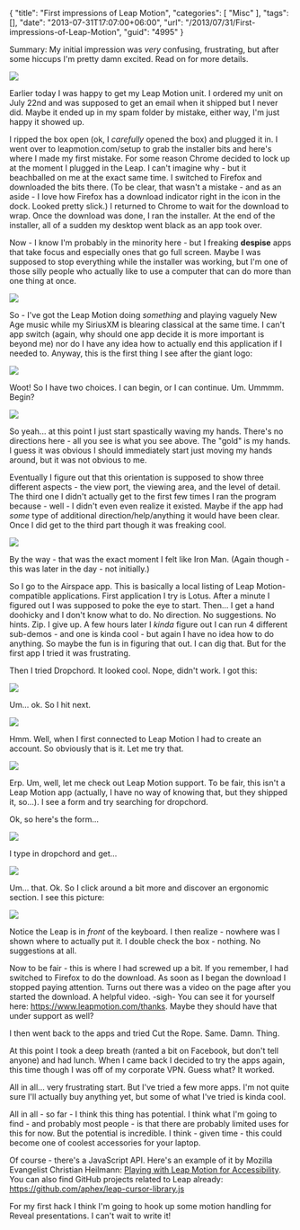 {
	"title": "First impressions of Leap Motion",
	"categories": [
		"Misc"
	],
	"tags": [],
	"date": "2013-07-31T17:07:00+06:00",
	"url": "/2013/07/31/First-impressions-of-Leap-Motion",
	"guid": "4995"
}

Summary: My initial impression was <i>very</i> confusing, frustrating, but after some hiccups I'm pretty damn excited. Read on for more details.
<!--more-->
<img src="https://static.raymondcamden.com/images/2013-07-31 11.23.36.jpg" />

Earlier today I was happy to get my Leap Motion unit. I ordered my unit on July 22nd and was supposed to get an email when it shipped but I never did. Maybe it ended up in my spam folder by mistake, either way, I'm just happy it showed up. 

I ripped the box open (ok, I <i>carefully</i> opened the box) and plugged it in. I went over to leapmotion.com/setup to grab the installer bits and here's where I made my first mistake. For some reason Chrome decided to lock up at the moment I plugged in the Leap. I can't imagine why - but it beachballed on me at the exact same time. I switched to Firefox and downloaded the bits there. (To be clear, that wasn't a mistake - and as an aside - I love how Firefox has a download indicator right in the icon in the dock. Looked pretty slick.) I returned to Chrome to wait for the download to wrap. Once the download was done, I ran the installer. At the end of the installer, all of a sudden my desktop went black as an app took over.

Now - I know I'm probably in the minority here - but I freaking <strong>despise</strong> apps that take focus and especially ones that go full screen. Maybe I was supposed to stop everything while the installer was working, but I'm one of those silly people who actually like to use a computer that can do more than one thing at once.

<img src="https://static.raymondcamden.com/images/s11.png" />

So - I've got the Leap Motion doing <i>something</i> and playing vaguely New Age music while my SiriusXM is blearing classical at the same time. I can't app switch (again, why should one app decide it is more important is beyond me) nor do I have any idea how to actually end this application if I needed to. Anyway, this is the first thing I see after the giant logo:

<img src="https://static.raymondcamden.com/images/s21.png" />

Woot! So I have two choices. I can begin, or I can continue. Um. Ummmm. Begin?

<img src="https://static.raymondcamden.com/images/s31.png" />

So yeah... at this point I just start spastically waving my hands. There's no directions here - all you see is what you see above. The "gold" is my hands. I guess it was obvious I should immediately start just moving my hands around, but it was not obvious to me. 

Eventually I figure out that this orientation is supposed to show three different aspects - the view port, the viewing area, and the level of detail. The third one I didn't actually get to the first few times I ran the program because - well - I didn't even even realize it existed. Maybe if the app had <i>some</i> type of additional direction/help/anything it would have been clear. Once I did get to the third part though it was freaking cool.

<img src="https://static.raymondcamden.com/images/s41.png" />

By the way - that was the exact moment I felt like Iron Man. (Again though - this was later in the day - not initially.)

So I go to the Airspace app. This is basically a local listing of Leap Motion-compatible applications. First application I try is Lotus. After a minute I figured out I was supposed to poke the eye to start. Then... I get a hand doohicky and I don't know what to do. No direction. No suggestions. No hints. Zip. I give up. A few hours later I <i>kinda</i> figure out I can run 4 different sub-demos - and one is kinda cool - but again  I have no idea how to do anything. So maybe the fun is in figuring that out. I can dig that. But for the first app I tried it was frustrating.

Then I tried Dropchord. It looked cool. Nope, didn't work. I got this:

<img src="https://static.raymondcamden.com/images/dropchord1.png" />

Um... ok. So I hit next. 

<img src="https://static.raymondcamden.com/images/dropchord2.png" />

Hmm. Well, when I first connected to Leap Motion I had to create an account. So obviously that is it. Let me try that.

<img src="https://static.raymondcamden.com/images/dropchord3.png" />

Erp. Um, well, let me check out Leap Motion support. To be fair, this isn't a Leap Motion app (actually, I have no way of knowing that, but they shipped it, so...). I see a form and try searching for dropchord.

Ok, so here's the form...

<img src="https://static.raymondcamden.com/images/leapmotions.png" />

I type in dropchord and get...

<img src="https://static.raymondcamden.com/images/leapmotions2.png" />

Um... that. Ok. So I click around a bit more and discover an ergonomic section. I see this picture:

<img src="https://static.raymondcamden.com/images/leapmotion3.png" />

Notice the Leap is in <i>front</i> of the keyboard. I then realize - nowhere was I shown where to actually put it. I double check the box - nothing. No suggestions at all. 

Now to be fair - this is where I had screwed up a bit. If you remember, I had switched to Firefox to do the download. As soon as I began the download I stopped paying attention. Turns out there was a video on the page after you started the download. A helpful video. -sigh- You can see it for yourself here: <a href="https://www.leapmotion.com/thanks">https://www.leapmotion.com/thanks</a>. Maybe they should have that under support as well? 

I then went back to the apps and tried Cut the Rope. Same. Damn. Thing. 

At this point I took a deep breath (ranted a bit on Facebook, but don't tell anyone) and had lunch. When I came back I decided to try the apps again, this time though I was off of my corporate VPN. Guess what? It worked. 

All in all... very frustrating start. But I've tried a few more apps. I'm not quite sure I'll actually buy anything yet, but some of what I've tried is kinda cool. 

All in all - so far - I think this thing has potential. I think what I'm going to find - and probably most people - is that there are probably limited uses for this for now. But the potential is incredible. I think - given time - this could become one of coolest accessories for your laptop. 

Of course - there's a JavaScript API. Here's an example of it by Mozilla Evangelist Christian Heilmann: <a href="http://christianheilmann.com/2013/07/31/playing-with-leapmotion-for-accessibility/">Playing with Leap Motion for Accessibility</a>. You can also find GitHub projects related to Leap already: <a href="https://github.com/aphex/leap-cursor-library.js">https://github.com/aphex/leap-cursor-library.js</a>

For my first hack I think I'm going to hook up some motion handling for Reveal presentations. I can't wait to write it!